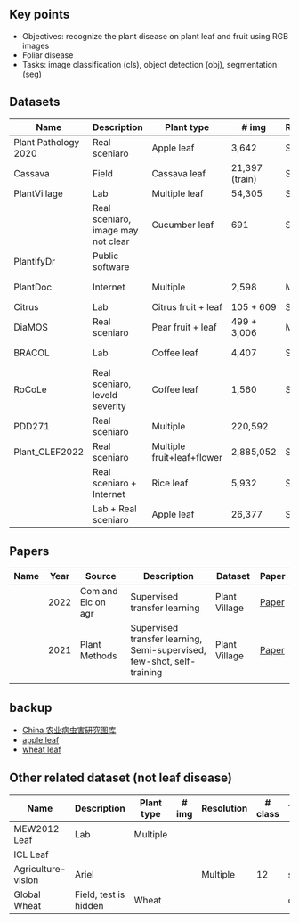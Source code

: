 ## Key points
* Objectives: recognize the plant disease on plant leaf and fruit using RGB images
* Foliar disease
* Tasks: image classification (cls), object detection (obj), segmentation (seg) 

## Datasets

| Name                 | Description                        | Plant type                 | # img          | Resolution | # class | Task     | Paper                                                                                   | Dataset                                                                                |
|----------------------|------------------------------------|----------------------------|----------------|------------|---------|----------|-----------------------------------------------------------------------------------------|----------------------------------------------------------------------------------------|
| Plant Pathology 2020 | Real sceniaro                      | Apple leaf                 | 3,642          | Single     | 3       | cls      | [Paper](https://bsapubs.onlinelibrary.wiley.com/doi/pdfdirect/10.1002/aps3.11390)       | [Dataset](https://www.kaggle.com/competitions/plant-pathology-2020-fgvc7/data)         |
| Cassava              | Field                              | Cassava leaf               | 21,397 (train) | Single     | 5       | cls      |                                                                                         | [Dataset](https://www.kaggle.com/competitions/cassava-leaf-disease-classification/data) |
| PlantVillage         | Lab                                | Multiple leaf              | 54,305         | Single     | 38      | cls      | [Paper](https://arxiv.org/abs/1511.08060)                                               | [Dataset](https://github.com/spMohanty/PlantVillage-Dataset/tree/master/raw/color)     |
|                      | Real sceniaro, image may not clear | Cucumber leaf              | 691            | Single     | 2       | cls      |                                                                                         | [Dataset](https://www.kaggle.com/datasets/kareem3egm/cucumber-plant-diseases-dataset)  |
| PlantifyDr           | Public software                    |                            |                |            |         |          |                                                                                         | [Dataset](https://www.kaggle.com/datasets/lavaman151/plantifydr-dataset)               |
| PlantDoc             | Internet                           | Multiple                   | 2,598          | Multiple   | 17      | cls, obj | [Paper](https://dl.acm.org/doi/pdf/10.1145/3371158.3371196)                             | [Dataset](https://github.com/pratikkayal/PlantDoc-Dataset)                             |
| Citrus               | Lab                                | Citrus fruit + leaf        | 105 + 609      | Single     | 5 + 5   | cls      | [Paper](https://www.sciencedirect.com/science/article/pii/S2352340919306948?via%3Dihub) | [Dataset](https://data.mendeley.com/datasets/3f83gxmv57/2)                             |
| DiaMOS               | Real sceniaro                      | Pear fruit + leaf          | 499 + 3,006    | Multiple   | 4       | obj      | [Paper](https://doi.org/10.5281/zenodo.5557313)                                         | [Dataset](https://doi.org/10.5281/zenodo.5557313)                                      |
| BRACOL               | Lab                                | Coffee leaf                | 4,407          | Single     | 4       | obj, seg | [Paper](https://arxiv.org/abs/1907.11561)                                               | [Dataset](https://data.mendeley.com/datasets/yy2k5y8mxg/1)                             |
| RoCoLe               | Real sceniaro, leveld severity     | Coffee leaf                | 1,560          | Single     | 2       | obj      | [Paper](https://www.sciencedirect.com/science/article/pii/S2352340919307693?via%3Dihub) | [Dataset](https://data.mendeley.com/datasets/c5yvn32dzg/2)                             |
| PDD271               | Real sceniaro                      | Multiple                   | 220,592        |            | 271     | cls      | [Paper](https://ieeexplore.ieee.org/stamp/stamp.jsp?arnumber=9325065&tag=1)             | No                                                                                     |
| Plant_CLEF2022       | Real sceniaro                      | Multiple fruit+leaf+flower | 2,885,052      | Similar    | 80,000  | cls      | [Paper](https://hal.inrae.fr/hal-03353469/file/Goeau_etal_CLEF_2021.pdf)                | [Dataset](https://www.imageclef.org/PlantCLEF2022)                                     |
|                      | Real sceniaro + Internet           | Rice leaf                  | 5,932          | Single     | 4       | cls      | [Paper](https://www.sciencedirect.com/science/article/pii/S0168169919326997)            | [Dataset](https://data.mendeley.com/datasets/fwcj7stb8r/1)                             |
|                      | Lab + Real sceniaro                | Apple leaf                 | 26,377         | Single     | 5       | cls      | [Paper](https://cdmd.cnki.com.cn/Article/CDMD-10712-1019901670.htm)                     | [Dataset](https://aistudio.baidu.com/aistudio/datasetdetail/11591)|
## Papers
| Name | Year | Source             | Description                                                            | Dataset         | Paper                                                                        |
|------|------|--------------------|------------------------------------------------------------------------|-----------------|------------------------------------------------------------------------------|
|      | 2022 | Com and Elc on agr | Supervised transfer learning                                           | Plant Village  | [Paper](https://www.sciencedirect.com/science/article/pii/S0168169922000205) |
|      | 2021 | Plant Methods      | Supervised transfer learning, Semi-supervised, few-shot, self-training | Plant Village   | [Paper](https://link.springer.com/article/10.1186/s13007-021-00770-1)        |
|      |      |                    |                                                                        |                 |                                                                              |


## backup
* [China 农业病虫害研究图库](http://www.icgroupcas.cn/website_bchtk/tuku_jiangdou.html)
* [apple leaf](https://aistudio.baidu.com/aistudio/datasetdetail/76075)
* [wheat leaf](https://www.sciencedirect.com/science/article/pii/S2352914821001313)

## Other related dataset (not leaf disease)

| Name               | Description           | Plant type | # img | Resolution | # class | Task | Paper                                                                                                                                                                         | Dataset                                                                                    |
|--------------------|-----------------------|------------|-------|------------|---------|------|-------------------------------------------------------------------------------------------------------------------------------------------------------------------------------|--------------------------------------------------------------------------------------------|
| MEW2012 Leaf       | Lab                   | Multiple   |       |            |         |      | [Paper](https://www.sciencedirect.com/science/article/pii/S1537511013000731)                                                                                                  | [Dataset](http://zoi.utia.cas.cz/node/662)                                                 |
| ICL Leaf           |                       |            |       |            |         |      | [paper](https://ieeexplore.ieee.org/stamp/stamp.jsp?arnumber=6257486&casa_token=kvGjTUmzsJMAAAAA:Y9E9MCN5eGcKJ1PVMUVKoKH9JyrGPbkqPG4IThgcfdlq1Db91OMvy6JuscmcielhyUoRXGnDXDA) | [Dataset](no)                                                                              |
| Agriculture-vision | Ariel                 |            |       | Multiple   | 12      | seg  | [Paper](https://arxiv.org/pdf/2004.09754.pdf)                                                                                                                                 | [Dataset](https://www.agriculture-vision.com/agriculture-vision-2022/prize-challenge-2022) |
| Global Wheat       | Field, test is hidden | Wheat      |       |            |         | obj  |                                                                                                                                                                               | [Dataet](https://www.kaggle.com/competitions/global-wheat-detection/data)                                                                                 |
